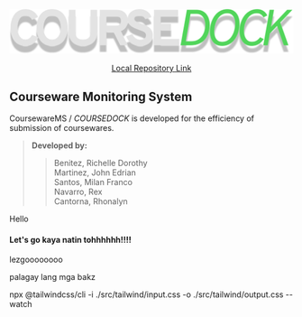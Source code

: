 ![CourseDock Logo](https://github.com/ychine/CMS/blob/main/img/COURSEDOCK.svg "a title")

<center><a href="http://localhost/CoursewareMS/">Local Repository Link</a></center>

## **Courseware Monitoring System**

 CoursewareMS / *COURSEDOCK* is developed for the efficiency of submission of coursewares.

>>  
>**Developed by:**
>>
>>Benitez, Richelle Dorothy  
>>Martinez, John Edrian  
>>Santos, Milan Franco  
>> Navarro, Rex  
>> Cantorna, Rhonalyn 


Hello



#### Let's go kaya natin tohhhhhh!!!!


lezgoooooooo


palagay lang mga bakz

npx @tailwindcss/cli -i ./src/tailwind/input.css -o ./src/tailwind/output.css --watch

